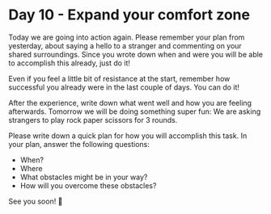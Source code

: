 # Day 10 - Expand your comfort zone

Today we are going into action again. Please remember your plan from yesterday, about saying a
hello to a stranger and commenting on your shared surroundings. Since you wrote down when and
were you will be able to accomplish this already, just do it!

Even if you feel a little bit of resistance at the start, remember how successful you already were in the last couple of days. You can do it!

After the experience, write down what went well and how you are feeling afterwards.
Tomorrow we will be doing something super fun: We are asking strangers to play rock paper scissors for 3 rounds.

Please write down a quick plan for how you will accomplish this task.
In your plan, answer the following questions:

- When?
- Where
- What obstacles might be in your way?
- How will you overcome these obstacles?

See you soon! 💚
